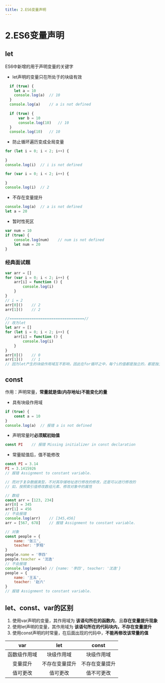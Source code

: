 ```yaml
---
title: 2.ES6变量声明
---
```

# 2.ES6变量声明

## let

ES6中新增的用于声明变量的关键字

- let声明的变量只在所处于的块级有效

```javascript
  if (true) {
  	let a = 10
  	console.log(a)	// 10
  }
  console.log(a)	// a is not defined
  
  if (true) {
      var b = 10
      console.log(10)	// 10
  }
  console.log(10)	// 10
```

- 防止循环遍历变成全局变量

```javascript
for (let i = 0; i < 2; i++) {
	
}
console.log(i)	// i is not defined

for (var i = 0; i < 2; i++) {
    
}
console.log(i)	// 2
```

- 不存在变量提升

```javascript
console.log(a)	// a is not defined
let a = 20
```

- 暂时性死区

```javascript
var num = 10
if (true) {
    console.log(num)	// num is not defined
	let num = 20
}
```



### 经典面试题

```javascript
var arr = []
for (var i = 0; i < 2; i++) {
	arr[i] = function () {
		console.log(i)
	}
}
// i = 2
arr[0]()	// 2
arr[1]()	// 2

//==================================//
// 改为let
let arr = []
for (let i = 0; i < 2; i++) {
    arr[i] = function () {
        console.log(i)
    }
}
arr[0]()	// 0
arr[1]()	// 1
// 因为let产生的块级作用域互不影响，因此在for循环之中，每个i的值都是独立的，都是独立赋值给了匿名函数中的i
```



## const

作用：声明常量，**常量就是值(内存地址)不能变化的量**

- 具有块级作用域

```javascript
if (true) {
	const a = 10
}
console.log(a)	// 报错 a is not defined
```

- 声明常量时**必须赋初始值**

```javascript
const PI	// 报错 Missing initializer in const declaration
```

- 常量赋值后，值不能修改

```javascript
const PI = 3.14
PI = 3.1415926
// 报错 Assignment to constant variable.

// 而对于复杂数据类型，不对其存储地址进行修改的修改，还是可以进行修改的
// 如，按照索引值修改数组元素、修改对象中的属性

// 数组
const arr = [123, 234]
arr[0] = 345
arr[1] = 456
// 不会报错
console.log(arr)	// [345,456]
arr = [567, 678]	// 报错 Assignment to constant variable.

// 对象
const people = {
    name: '张三',
    teacher: '罗翔'
}
people.name = '李四'
people.teacher = '沈逸'
// 不会报错
console.log(people)	// {name: '李四', teacher: '沈逸'}
people = {
    name: '王五',
    teacher: '赵六'
}
// 报错 Assignment to constant variable.
```



## let、const、var的区别

1. 使用var声明的变量，其作用域为 **该语句所在的函数内**，且**存在变量提升现象**
2. 使用let声明的变量，其作用域为 **该语句所在的代码块内，不存在变量提升**
3. 使用const声明的时常量，在后面出现的代码中，**不能再修改该常量的值**

|     var      |      let       |     const      |
| :----------: | :------------: | :------------: |
| 函数级作用域 |   块级作用域   |   块级作用域   |
|   变量提升   | 不存在变量提升 | 不存在变量提升 |
|   值可更改   |    值可更改    |   值不可更改   |

